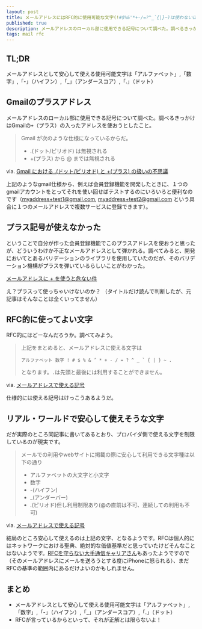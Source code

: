 ```yaml
---
layout: post
title: メールアドレスにはRFC的に使用可能な文字(!#$%&'*+-/=?^_`{|}~)は使わないほうが良い
published: true
description: メールアドレスのローカル部に使用できる記号について調べた。調べるきっかけはGmailの+（プラス）アドレスを使おうとしたこと。
tags: mail rfc
---
```


## TL;DR

メールアドレスとして安心して使える使用可能文字は「アルファベット」,「数字」,「-」（ハイフン）,「_」（アンダースコア）,「.」（ドット）

## Gmailのプラスアドレス

メールアドレスのローカル部に使用できる記号について調べた。調べるきっかけはGmailの`+`（プラス）の入ったアドレスを使おうとしたこと。

> Gmail が次のような仕様になっているからだ。
>
> * .(ドット/ピリオド) は無視される
> * +(プラス) から @ までは無視される

via. [Gmail における .(ドット/ピリオド) と +(プラス) の扱いの不思議](http://blog.livedoor.jp/lalha/archives/50158699.html)

上記のようなgmail仕様から、例えば会員登録機能を開発したときに、１つのgmailアカウントをとってそれを使い回せばテストするのにいろいろと便利なのです（myaddress+test1@gmail.com, myaddress+test2@gmail.com  という具合に１つのメールアドレスで複数サービスに登録できます）。

## プラス記号が使えなかった

ということで自分が作った会員登録機能でこのプラスアドレスを使おうと思ったが、どういうわけか不正なメールアドレスとして弾かれる。調べてみると、開発においてとあるバリデーションのライブラリを使用していたのだが、そのバリデーション機構がプラスを弾いているらしいことがわかった。

[メールアドレスに + を使うと危ない件](http://n.h7a.org/blog/entry/1509)

え？プラスって使っちゃいけないのか？ （タイトルだけ読んで判断したが、元記事はそんなことは全くいってません）

## RFC的に使ってよい文字

RFC的にはどーなんだろうか。調べてみよう。

> 上記をまとめると、メールアドレスに使える文字は
>
>     アルファベット 数字 ! # $ % & ’ * + - / = ? ^ _ ` { | } ~ .
>
> となります。`.`は先頭と最後には利用することができません。

via. [メールアドレスで使える記号](http://www.go5.jp/~nyomo/net/mailaddr.html)

仕様的には使える記号はけっこうあるようだ。

## リアル・ワールドで安心して使えそうな文字

だが実際のところ同記事に書いてあるとおり、プロバイダ側で使える文字を制限しているのが現実です。

> メールでの利用やwebサイトに掲載の際に安心して利用できる文字種は以下の通り
>
> * アルファベットの大文字と小文字
> * 数字
> * -(ハイフン)
> * _(アンダーバー)
> * .(ピリオド)但し利用制限あり(@の直前は不可、連続しての利用も不可)

via. [メールアドレスで使える記号](http://www.go5.jp/~nyomo/net/mailaddr.html)

結局のところ安心して使えるのは上記の文字、となるようです。RFCは個人的にはネットワークにおける聖典、絶対的な価値基準だと思っていたけどそんなことはないようです。[RFCを守らない大手通信キャリアさん](http://ke-tai.org/blog/2009/09/25/aurfc/)もあったようですので（そのメールアドレスにメールを送ろうとする度にiPhoneに怒られる）、まだRFCの基準の範囲内にあるだけよいのかもしれません。

## まとめ

* メールアドレスとして安心して使える使用可能文字は「アルファベット」,「数字」,「-」（ハイフン）,「_」（アンダースコア）,「.」（ドット）
* RFCが言っているからといって、それが正解とは限らないよ！
